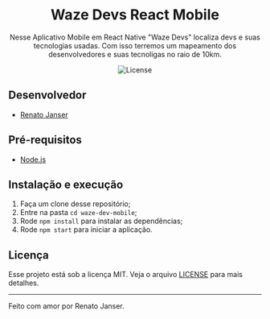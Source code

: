 <h1 align="center">
  Waze Devs React Mobile
</h1>

<p align="center">
Nesse Aplicativo Mobile em React Native "Waze Devs" localiza devs e suas tecnologias usadas. Com isso terremos um mapeamento dos desenvolvedores e suas tecnoligas no raio de 10km.
</p>

<p align="center">
  <img alt="License" src="https://img.shields.io/badge/license-MIT-%2304D361">
</p>


## Desenvolvedor 

- [Renato Janser](https://github.com/renatojanser)


## Pré-requisitos

- [Node.js](https://nodejs.org/en/)


## Instalação e execução

1. Faça um clone desse repositório;
2. Entre na pasta `cd waze-dev-mobile`;
3. Rode `npm install` para instalar as dependências;
3. Rode `npm start` para iniciar a aplicação.

## Licença

Esse projeto está sob a licença MIT. Veja o arquivo [LICENSE](LICENSE.md) para mais detalhes.

---

Feito com amor por Renato Janser. 